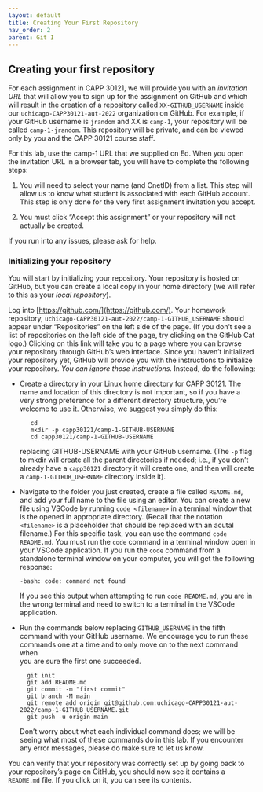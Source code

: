 ```yaml
---
layout: default
title: Creating Your First Repository
nav_order: 2
parent: Git I
---
```


## Creating your first repository

For each assignment in CAPP 30121, we will provide you with an _invitation URL_ that will allow you to sign up for the assignment on GitHub and which will result in the creation of a repository called `XX-GITHUB_USERNAME` inside our `uchicago-CAPP30121-aut-2022` organization on GitHub. For example, if your GitHub username is `jrandom` and XX is `camp-1`, your repository will be called `camp-1-jrandom`. This repository will be private, and can be viewed only by you and the CAPP 30121 course staff.

For this lab, use the camp-1 URL that we supplied on Ed. When you open the invitation URL in a browser tab, you will have to complete the following steps:

1.  You will need to select your name (and CnetID) from a list. This step will allow us to know what student is associated with each GitHub account. This step is only done for the very first assignment invitation you accept.
    
2.  You must click “Accept this assignment” or your repository will not actually be created.

If you run into any issues, please ask for help.

### Initializing your repository

You will start by initializing your repository. Your repository is hosted on GitHub, but you can create a local copy in your home directory (we will refer to this as your _local repository_).

Log into [https://github.com/](https://github.com/). Your homework repository, `uchicago-CAPP30121-aut-2022/camp-1-GITHUB_USERNAME` should appear under “Repositories” on the left side of the page. (If you don’t see a list of repositories on the left side of the page, try clicking on the GitHub Cat logo.) Clicking on this link will take you to a page where you can browse your repository through GitHub’s web interface. Since you haven’t initialized your repository yet, GitHub will provide you with the instructions to initialize your repository. _You can ignore those instructions._ Instead, do the following:

 - Create a directory in your Linux home directory for CAPP 30121. The
   name and location of this directory is not important, so if you have
   a very strong preference for a different directory structure, you’re
   welcome to use it. Otherwise, we suggest you simply do this:
          
          cd
          mkdir -p capp30121/camp-1-GITHUB-USERNAME
          cd capp30121/camp-1-GITHUB-USERNAME
   
   replacing GITHUB-USERNAME with your GitHub username. (The `-p` flag
   to mkdir will create all the parent directories if needed; i.e., if
   you don’t already have a `capp30121` directory it will create one,
   and then will create a `camp-1-GITHUB_USERNAME` directory inside it).
 - Navigate to the folder you just created, create a file
   called `README.md`, and add your full name to the file using an
   editor. You can create a new file using VSCode by running `code
   <filename>` in a terminal window that is the opened in appropriate
   directory. (Recall that the notation `<filename>` is a placeholder
   that should be replaced with an acutal filename.) For this specific
   task, you can use the command `code README.md`. You must run the
   `code` command in a terminal window open in your VSCode application.
   If you run the `code` command from a standalone terminal window on
   your computer, you will get the following response:
   
       -bash: code: command not found
   
   If you see this output when attempting to run `code README.md`, you
   are in the wrong terminal and need to switch to a terminal in the
   VSCode application.
 - Run the commands below replacing `GITHUB_USERNAME` in the fifth   
   command with your GitHub username. We encourage you to run these   
   commands one at a time and to only move on to the next command when  
   you are sure the first one succeeded.
         
         git init
         git add README.md
         git commit -m "first commit"
         git branch -M main
         git remote add origin git@github.com:uchicago-CAPP30121-aut-2022/camp-1-GITHUB_USERNAME.git
         git push -u origin main
   
   Don’t worry about what each individual command does; we will be
   seeing what most of these commands do in this lab. If you encounter
   any error messages, please do make sure to let us know.

You can verify that your repository was correctly set up by going back to your repository’s page on GitHub, you should now see it contains a `README.md` file. If you click on it, you can see its contents.
